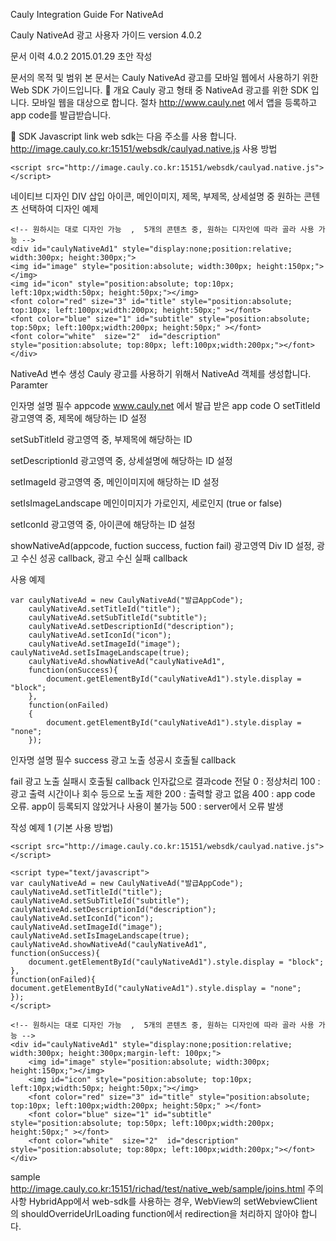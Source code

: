 Cauly Integration Guide For NativeAd

Cauly NativeAd 광고 사용자 가이드
version 4.0.2


문서 이력
4.0.2 2015.01.29 초안 작성

문서의 목적 및 범위
본 문서는 Cauly NativeAd 광고를 모바일 웹에서 사용하기 위한 Web SDK 가이드입니다. 

개요
Cauly 광고 형태 중 NativeAd 광고를 위한 SDK 입니다.
모바일 웹을 대상으로 합니다.
절차
http://www.cauly.net 에서 앱을 등록하고 app code를 발급받습니다.


SDK Javascript link
web sdk는 다음 주소를 사용 합니다.
http://image.cauly.co.kr:15151/websdk/caulyad.native.js
사용 방법
```
<script src="http://image.cauly.co.kr:15151/websdk/caulyad.native.js"></script>
```

네이티브 디자인 DIV 삽입
아이콘, 메인이미지, 제목, 부제목, 상세설명 중 원하는 콘텐츠 선택하여 디자인
예제
```
<!-- 원하시는 대로 디자인 가능  ,  5개의 콘텐츠 중, 원하는 디자인에 따라 골라 사용 가능 -->
<div id="caulyNativeAd1" style="display:none;position:relative; width:300px; height:300px;">
<img id="image" style="position:absolute; width:300px; height:150px;"></img>
<img id="icon" style="position:absolute; top:10px; left:10px;width:50px; height:50px;"></img>
<font color="red" size="3" id="title" style="position:absolute; top:10px; left:100px;width:200px; height:50px;" ></font>
<font color="blue" size="1" id="subtitle" style="position:absolute; top:50px; left:100px;width:200px; height:50px;" ></font>
<font color="white"  size="2"  id="description" style="position:absolute; top:80px; left:100px;width:200px;"></font>
</div>
```
NativeAd 변수 생성
Cauly 광고를 사용하기 위해서 NativeAd 객체를 생성합니다.
Paramter

인자명
설명
필수
appcode
www.cauly.net 에서 발급 받은 app code
O
setTitleId 
광고영역 중, 제목에 해당하는 ID 설정


setSubTitleId 
 광고영역 중, 부제목에 해당하는 ID


setDescriptionId
광고영역 중, 상세설명에 해당하는 ID 설정 


setImageId
광고영역 중, 메인이미지에 해당하는 ID 설정 


setIsImageLandscape
메인이미지가 가로인지, 세로인지 (true or false)


setIconId
 광고영역 중, 아이콘에 해당하는 ID 설정


showNativeAd(appcode, fuction success, fuction fail)
광고영역 Div ID 설정, 광고 수신 성공 callback,
광고 수신 실패 callback




사용 예제
```
var caulyNativeAd = new CaulyNativeAd("발급AppCode");
	caulyNativeAd.setTitleId("title"); 
	caulyNativeAd.setSubTitleId("subtitle"); 
	caulyNativeAd.setDescriptionId("description"); 
	caulyNativeAd.setIconId("icon");   
	caulyNativeAd.setImageId("image"); 	caulyNativeAd.setIsImageLandscape(true); 
	caulyNativeAd.showNativeAd("caulyNativeAd1", 
	function(onSuccess){
		document.getElementById("caulyNativeAd1").style.display = "block";
	},
	function(onFailed)  
	{
		document.getElementById("caulyNativeAd1").style.display = "none";
	});
```




인자명
설명
필수
success
광고 노출 성공시 호출될 callback





fail
광고 노출 실패시 호출될 callback
인자값으로 결과code 전달
0 : 정상처리
100 : 광고 출력 시간이나 회수 등으로 노출 제한
200 : 출력할 광고 없음
400 : app code 오류. app이 등록되지 않았거나 사용이 불가능
500 : server에서 오류 발생



 






작성 예제 1 (기본 사용 방법)
```
<script src="http://image.cauly.co.kr:15151/websdk/caulyad.native.js"></script>

<script type="text/javascript">
var caulyNativeAd = new CaulyNativeAd("발급AppCode");
caulyNativeAd.setTitleId("title"); 
caulyNativeAd.setSubTitleId("subtitle"); 
caulyNativeAd.setDescriptionId("description"); 
caulyNativeAd.setIconId("icon");   
caulyNativeAd.setImageId("image");
caulyNativeAd.setIsImageLandscape(true); 
caulyNativeAd.showNativeAd("caulyNativeAd1", 
function(onSuccess){
	document.getElementById("caulyNativeAd1").style.display = "block";
},
function(onFailed){
document.getElementById("caulyNativeAd1").style.display = "none";
});
</script>

<!-- 원하시는 대로 디자인 가능  ,  5개의 콘텐츠 중, 원하는 디자인에 따라 골라 사용 가능 -->
<div id="caulyNativeAd1" style="display:none;position:relative; width:300px; height:300px;margin-left: 100px;">
	<img id="image" style="position:absolute; width:300px; height:150px;"></img>
	<img id="icon" style="position:absolute; top:10px; left:10px;width:50px; height:50px;"></img>
	<font color="red" size="3" id="title" style="position:absolute; top:10px; left:100px;width:200px; height:50px;" ></font>
	<font color="blue" size="1" id="subtitle" style="position:absolute; top:50px; left:100px;width:200px; height:50px;" ></font>
	<font color="white"  size="2"  id="description" style="position:absolute; top:80px; left:100px;width:200px;"></font>
</div>
```

sample
 http://image.cauly.co.kr:15151/richad/test/native_web/sample/joins.html 
주의 사항
HybridApp에서 web-sdk를 사용하는 경우,
         WebView의 setWebviewClient 의 shouldOverrideUrlLoading function에서     redirection을 처리하지 않아야 합니다.  

